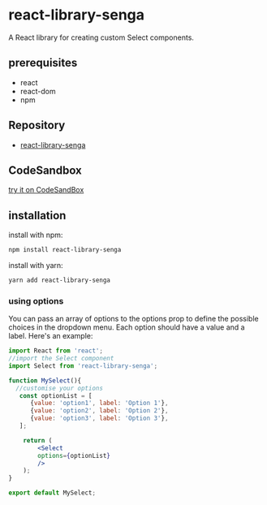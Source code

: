 # react-library-senga
A React library for creating custom Select components.
## prerequisites
- react
- react-dom
- npm

## Repository
- [react-library-senga](https://github.com/senga200/Select_Component_src)

## CodeSandbox 
[try it on CodeSandBox](https://codesandbox.io/s/react-component-select-npmpackage-xxr5lx?file=/src/App.js:0-649)

## installation
install with npm:
```bash 
npm install react-library-senga
```

install with yarn:
```bash 
yarn add react-library-senga
```

### using options

You can pass an array of options to the options prop to define the possible choices in the dropdown menu. Each option should have a value and a label. Here's an example:

```jsx
import React from 'react';
//import the Select component 
import Select from 'react-library-senga';

function MySelect(){
  //customise your options
   const optionList = [
      {value: 'option1', label: 'Option 1'},
      {value: 'option2', label: 'Option 2'},
      {value: 'option3', label: 'Option 3'},
   ];

    return (
        <Select
        options={optionList}
        />
    );
}

export default MySelect;
```


